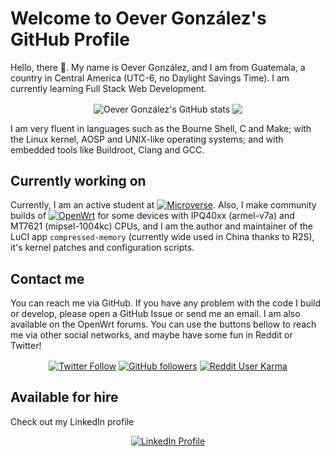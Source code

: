 # Welcome to Oever González's GitHub Profile
Hello, there 👋. My name is Oever González, and I am from Guatemala, a country in Central America (UTC-6, no Daylight Savings Time). I am currently learning Full Stack Web Development.

<p align="center">
  <img align="center" src="https://github-readme-stats.vercel.app/api?username=NoTengoBattery&show_icons=true&count_private=true&line_height=28&theme=merko" alt="Oever González's GitHub stats"/>
  <img align="center" src="https://github-readme-stats.vercel.app/api/top-langs/?username=NoTengoBattery&langs_count=10&layout=compact&theme=merko"/>
</p>

I am very fluent in languages such as the Bourne Shell, C and Make; with the Linux kernel, AOSP and UNIX-like operating systems; and with embedded tools like Buildroot, Clang and GCC.

## Currently working on
Currently, I am an active student at <a href="https://microverse.org"><img align="baseline" alt="Microverse" src="https://img.shields.io/static/v1?label=Microverse&message=Apply%20Now&color=6F23FF&?style=plastic"></a>. Also, I make community builds of <a href="https://openwrt.org"><img align="baseline" alt="OpenWrt" src="https://img.shields.io/static/v1?label=OpenWrt&message=Wireless%20Freedom&color=00A3E1&?style=plastic"></a> for some devices with IPQ40xx (armel-v7a) and MT7621 (mipsel-1004kc) CPUs, and I am the author and maintainer of the LuCI app `compressed-memory` (currently wide used in China thanks to R2S), it's kernel patches and configuration scripts.

## Contact me
You can reach me via GitHub. If you have any problem with the code I build or develop, please open a GitHub Issue or send me an email. I am also available on the OpenWrt forums. You can use the buttons bellow to reach me via other social networks, and maybe have some fun in Reddit or Twitter!

<p align="center">
  <a href="https://twitter.com/NoTengoBattery"><img align="center" alt="Twitter Follow" src="https://img.shields.io/twitter/follow/NoTengoBattery?label=Follow%20Me%20On%20Twitter&style=social"></a>
  <a href="https://github.com/NoTengoBattery"><img align="center" alt="GitHub followers" src="https://img.shields.io/github/followers/NoTengoBattery?label=Follow%20Me%20On%20GitHub&style=social"></a>
  <a href="https://reddit.com/user/notengobattery"><img align="center" alt="Reddit User Karma" src="https://img.shields.io/reddit/user-karma/combined/notengobattery?label=Follow%20Me%20On%20Reddit&style=social"></a>
</p>

## Available for hire
Check out my LinkedIn profile
<p align="center">
<a href="https://www.linkedin.com/in/notengobattery"><img align="center" alt="LinkedIn Profile" src="https://img.shields.io/static/v1?label=LinkedIn&message=Oever%20Gonz%C3%A1lez&color=0073b1&style=social&logo=linkedin"></a>

<!--
**NoTengoBattery/NoTengoBattery** is a ✨ _special_ ✨ repository because its `README.md` (this file) appears on your GitHub profile.

Here are some ideas to get you started:

- 🔭 I’m currently working on ...
- 🌱 I’m currently learning ...
- 👯 I’m looking to collaborate on ...
- 🤔 I’m looking for help with ...
- 💬 Ask me about ...
- 📫 How to reach me: ...
- 😄 Pronouns: ...
- ⚡ Fun fact: ...
-->
